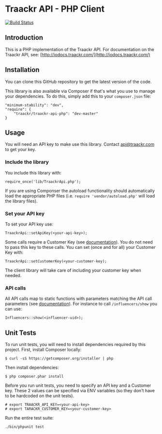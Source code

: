 Traackr API - PHP Client
========================
[![Build Status](https://travis-ci.org/Traackr/traackr-api-php.png?branch=master)](https://travis-ci.org/Traackr/traackr-api-php)

Introduction
------------

This is a PHP implementation of the Traackr API.
For documentation on the Traackr API, see: [http://iodocs.traackr.com/](http://iodocs.traackr.com/)


Installation
------------

You can clone this GitHub repository to get the latest version of the code.

This library is also available via Composer if that's what you use to manage your dependencies. To do this, simply add this to your `composer.json` file:

	"minimum-stability": "dev",
	"require": {
		"traackr/traackr-api-php": "dev-master"
	}


Usage
-----

You will need an API key to make use this library. Contact api@traackr.com to get your key.

### Include the library ###

You include this library with:

	require_once('lib/TraackrApi.php');

If you are using Componser the autoload functionality should automatically load the appropriate PHP files (i.e. `require 'vendor/autoload.php'` will load the library files).

### Set your API key ###

To set your API key use:

	TraackrApi::setApiKey(<your-api-key>);

Some calls require a Customer Key (see [documentation](http://iodocs.traackr.com)). You do not need to pass this key to these calls. You can set (once and for all) your Customer Key with:

	TraackrApi::setCustomerKey(<your-customer-key);

The client library will take care of including your customer key when needed.

### API calls ###

All API calls map to static functions with parameters matching the API call parameters (see [documentation](http://iodocs.traackr.com)). For instance to call `/influencers/show` you can use:

	Influencers::show(<influencer-uid>);


Unit Tests
----------

To run unit tests, you will need to install dependencies required by this project.
First, install Composer locally:

	$ curl -sS https://getcomposer.org/installer | php


Then install dependencies:

	$ php composer.phar install


Before you run unit tests, you need to specify an API key and a Customer key. These 2 values can be specified via ENV variables (so they don't have to be hardcoded on the unit tests).

	# export TRAACKR_API_KEY=<your-api-key>
	# export TARACKR_CUSTOMER_KEY=<your-customer-key>

Run the entire test suite:

	./bin/phpunit test

